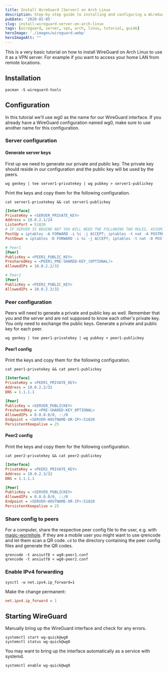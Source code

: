 ```yaml
---
title: Install WireGuard [Server] on Arch Linux
description: Step-by-step guide to installing and configuring a WireGuard VPN server on Arch Linux for secure remote access.
pubDate: '2020-02-05'
slug: install-wireguard-server-on-arch-linux
tags: [wireguard, server, vpn, arch, linux, tutorial, guide]
heroImage: './images/wireguard.webp'
heroImageAlt: ""
---
```


This is a very basic tutorial on how to install WireGuard on Arch Linux to use it as a VPN server. For example if you want to access your home LAN from remote locations.

<!--truncate-->

## Installation

```shell
pacman -S wireguard-tools
```

## Configuration

In this tutorial we'll use wg0 as the name for our WireGuard interface. If you already have a WireGuard configuration named wg0, make sure to use another name for this configuration.

### Server configuration

#### Generate server keys

First up we need to generate our private and public key. The private key should reside in our configuration and the public key will be used by the peers.

```shell
wg genkey | tee server1-privatekey | wg pubkey > server1-publickey
```

Print the keys and copy them for the following configuration.

```shell
cat server1-privatekey && cat server1-publickey
```

```ini title="/etc/wireguard/wg0.conf"
[Interface]
PrivateKey = <SERVER_PRIVATE_KEY>
Address = 10.0.2.1/24
ListenPort = 51820
# IF SERVER IS BEHIND NAT YOU WILL NEED THE FOLLOWING TWO RULES, ASSUMING YOUR ETHERNET ADAPTER IS NAMED "eth0" OTHERWISE CHANGE TO MATCH YOUR NAME
PostUp = iptables -A FORWARD -i %i -j ACCEPT; iptables -t nat -A POSTROUTING -o eth0 -j MASQUERADE
PostDown = iptables -D FORWARD -i %i -j ACCEPT; iptables -t nat -D POSTROUTING -o eth0 -j MASQUERADE

# Peer1
[Peer]
PublicKey = <PEER1_PUBLIC_KEY>
PresharedKey = <PEER1_PRE-SHARED-KEY_(OPTIONAL)>
AllowedIPs = 10.0.2.2/32

# Peer2
[Peer]
PublicKey = <PEER2_PUBLIC_KEY>
AllowedIPs = 10.0.2.3/32
```

### Peer configuration

Peers will need to geneate a private and public key as well. Remember that you and the server and are not supposed to know each other's private key. You only need to exchange the public keys. Generate a private and public key for each peer.

```shell
wg genkey | tee peer1-privatekey | wg pubkey > peer1-publickey
```

#### Peer1 config

Print the keys and copy them for the following configuration.

```shell
cat peer1-privatekey && cat peer1-publickey
```

```ini title="/etc/wireguard/wg0-peer1.conf"
[Interface]
PrivateKey = <PEER1_PRIVATE_KEY>
Address = 10.0.2.2/32
DNS = 1.1.1.1

[Peer]
PublicKey = <SERVER_PUBLICKEY>
PresharedKey = <PRE-SHARED-KEY_OPTIONAL>
AllowedIPs = 0.0.0.0/0, ::/0
Endpoint = <SERVER-HOSTNAME-OR-IP>:51820
PersistentKeepalive = 25
```

#### Peer2 config

Print the keys and copy them for the following configuration.

```shell
cat peer2-privatekey && cat peer2-publickey
```

```ini title="/etc/wireguard/wg0-peer2.conf"
[Interface]
PrivateKey = <PEER2_PRIVATE_KEY>
Address = 10.0.2.3/32
DNS = 1.1.1.1

[Peer]
PublicKey = <SERVER_PUBLICKEY>
AllowedIPs = 0.0.0.0/0, ::/0
Endpoint = <SERVER-HOSTNAME-OR-IP>:51820
PersistentKeepalive = 25
```

### Share config to peers

For a computer, share the respective peer config file to the user, e.g. with [magic-wormhole](https://github.com/magic-wormhole/magic-wormhole). If they are a mobile user you might want to use qrencode and let them scan a QR code. `cd` to the directory containing the peer config files and generate the QR codes.

```shell
qrencode -t ansiutf8 < wg0-peer1.conf
qrencode -t ansiutf8 < wg0-peer2.conf
```

### Enable IPv4 forwarding

```shell
sysctl -w net.ipv4.ip_forward=1
```

Make the change permanent:

```ini title="/etc/sysctl.d/99-sysctl.conf"
net.ipv4.ip_forward = 1
```

## Starting WireGuard

Manually bring up the WireGuard interface and check for any errors.

```shell
systemctl start wg-quick@wg0
systemctl status wg-quick@wg0
```

You may want to bring up the interface automatically as a service with systemd.

```shell
systemctl enable wg-quick@wg0
```
